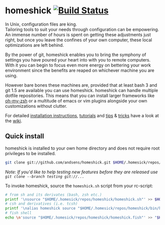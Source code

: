 homeshick [![Build Status](https://travis-ci.org/andsens/homeshick.png?branch=development)](https://travis-ci.org/andsens/homeshick)
=========
In Unix, configuration files are king.  
Tailoring tools to suit your needs through configuration can be empowering.  
An immense number of hours is spent on getting these adjustments just right,
but once you leave the confines of your own computer, these local optimizations are left behind.

By the power of git, homeshick enables you to bring the symphony of settings
you have poured your heart into with you to remote computers.
With it you can begin to focus even more energy on bettering your work environment
since the benefits are reaped on whichever machine you are using.

However bare bones these machines are, provided that at least bash 3 and git 1.5 are available you can use homeshick.
homeshick can handle multiple dotfile repositories. This means that you can install
larger frameworks like [oh-my-zsh](https://github.com/robbyrussell/oh-my-zsh)
or a multitude of emacs or vim plugins alongside your own customizations without clutter.

For detailed [installation instructions](https://github.com/andsens/homeshick/wiki/Installation), [tutorials](https://github.com/andsens/homeshick/wiki/Tutorials) and [tips](https://github.com/andsens/homeshick/wiki/Automatic-deployment) & [tricks](https://github.com/andsens/homeshick/wiki/Symlinking) have a look at the [wiki](https://github.com/andsens/homeshick/wiki).

Quick install
-------------

homeshick is installed to your own home directory and does not require root privileges to be installed.
```sh
git clone git://github.com/andsens/homeshick.git $HOME/.homesick/repos/homeshick
```
*Note: If you'd like to help testing new features before they are released use `git clone --branch testing git://...`*

To invoke homeshick, source the `homeshick.sh` script from your rc-script:
```sh
# from sh and its derivates (bash, zsh etc.) 
printf '\nsource "$HOME/.homesick/repos/homeshick/homeshick.sh"' >> $HOME/.bashrc
# csh and derivatives (i.e. tcsh)
printf '\nalias homeshick source "$HOME/.homesick/repos/homeshick/bin/homeshick.csh"' >> $HOME/.cshrc
# fish shell
echo \n'source "$HOME/.homesick/repos/homeshick/homeshick.fish"' >> "$HOME/.config/fish/config.fish"
```
